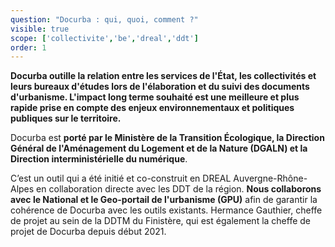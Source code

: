 ```yaml
---
question: "Docurba : qui, quoi, comment ?"
visible: true
scope: ['collectivite','be','dreal','ddt']
order: 1
---
```

**Docurba outille la relation entre les services de l'État, les collectivités et leurs bureaux d'études lors de l'élaboration et du suivi des documents d'urbanisme. L'impact long terme souhaité est une meilleure et plus rapide prise en compte des enjeux environnementaux et politiques publiques sur le territoire.** 

Docurba est **porté par le Ministère de la Transition Écologique, la Direction Général de l'Aménagement du Logement et de la Nature (DGALN) et la Direction interministérielle du numérique**. 

C’est un outil qui a été initié et co-construit en DREAL Auvergne-Rhône-Alpes en collaboration directe avec les DDT de la région. **Nous collaborons avec le National et le Geo-portail de l'urbanisme (GPU)** afin de garantir la cohérence de Docurba avec les outils existants. Hermance Gauthier, cheffe de projet au sein de la DDTM du Finistère, qui est également la cheffe de projet de Docurba depuis début 2021. 


